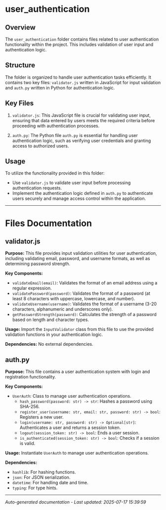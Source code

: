 # user_authentication

## Overview
The `user_authentication` folder contains files related to user authentication functionality within the project. This includes validation of user input and authentication logic.

## Structure
The folder is organized to handle user authentication tasks efficiently. It contains two key files: `validator.js` written in JavaScript for input validation and `auth.py` written in Python for authentication logic.

## Key Files
1. `validator.js`: This JavaScript file is crucial for validating user input, ensuring that data entered by users meets the required criteria before proceeding with authentication processes.
   
2. `auth.py`: The Python file `auth.py` is essential for handling user authentication logic, such as verifying user credentials and granting access to authorized users.

## Usage
To utilize the functionality provided in this folder:
- Use `validator.js` to validate user input before processing authentication requests.
- Implement the authentication logic defined in `auth.py` to authenticate users securely and manage access control within the application.

---

# Files Documentation

## validator.js

**Purpose:** This file provides input validation utilities for user authentication, including validating email, password, and username formats, as well as determining password strength.

**Key Components:**
- `validateEmail(email)`: Validates the format of an email address using a regular expression.
- `validatePassword(password)`: Validates the format of a password (at least 8 characters with uppercase, lowercase, and number).
- `validateUsername(username)`: Validates the format of a username (3-20 characters, alphanumeric and underscores only).
- `getPasswordStrength(password)`: Calculates the strength of a password based on length and character types.

**Usage:** Import the `InputValidator` class from this file to use the provided validation functions in your authentication logic.

**Dependencies:** No external dependencies.

## auth.py

**Purpose:** This file contains a user authentication system with login and registration functionality.

**Key Components:**
- `UserAuth`: Class to manage user authentication operations.
  - `hash_password(password: str) -> str`: Hashes a password using SHA-256.
  - `register_user(username: str, email: str, password: str) -> bool`: Registers a new user.
  - `login(username: str, password: str) -> Optional[str]`: Authenticates a user and returns a session token.
  - `logout(session_token: str) -> bool`: Ends a user session.
  - `is_authenticated(session_token: str) -> bool`: Checks if a session is valid.

**Usage:** Instantiate `UserAuth` to manage user authentication operations.

**Dependencies:**
- `hashlib`: For hashing functions.
- `json`: For JSON serialization.
- `datetime`: For handling date and time.
- `typing`: For type hints.

---
*Auto-generated documentation - Last updated: 2025-07-17 15:39:59*
